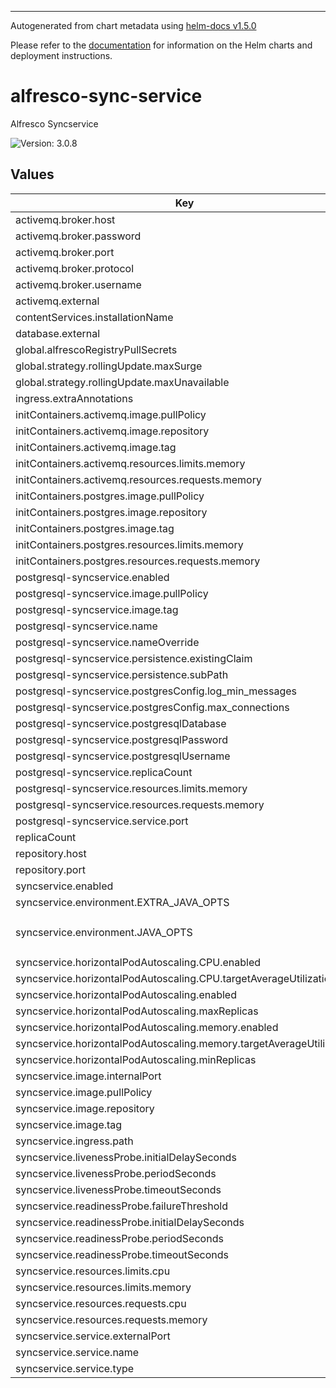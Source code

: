 
----------------------------------------------
Autogenerated from chart metadata using [helm-docs v1.5.0](https://github.com/norwoodj/helm-docs/releases/v1.5.0)

Please refer to the [documentation](https://github.com/Alfresco/acs-deployment/blob/master/docs/helm/README.md) for information on the Helm charts and deployment instructions.

# alfresco-sync-service

Alfresco Syncservice

![Version: 3.0.8](https://img.shields.io/badge/Version-3.0.8-informational?style=flat-square)

## Values

| Key | Type | Default | Description |
|-----|------|---------|-------------|
| activemq.broker.host | string | `"activemq-broker"` |  |
| activemq.broker.password | string | `nil` |  |
| activemq.broker.port | int | `61616` |  |
| activemq.broker.protocol | string | `"tcp"` |  |
| activemq.broker.username | string | `nil` |  |
| activemq.external | bool | `false` |  |
| contentServices.installationName | string | `nil` |  |
| database.external | bool | `false` |  |
| global.alfrescoRegistryPullSecrets | string | `"quay-registry-secret"` |  |
| global.strategy.rollingUpdate.maxSurge | int | `1` |  |
| global.strategy.rollingUpdate.maxUnavailable | int | `0` |  |
| ingress.extraAnnotations | string | `nil` |  |
| initContainers.activemq.image.pullPolicy | string | `"Always"` |  |
| initContainers.activemq.image.repository | string | `"busybox"` |  |
| initContainers.activemq.image.tag | int | `1` |  |
| initContainers.activemq.resources.limits.memory | string | `"10Mi"` |  |
| initContainers.activemq.resources.requests.memory | string | `"5Mi"` |  |
| initContainers.postgres.image.pullPolicy | string | `"Always"` |  |
| initContainers.postgres.image.repository | string | `"busybox"` |  |
| initContainers.postgres.image.tag | int | `1` |  |
| initContainers.postgres.resources.limits.memory | string | `"10Mi"` |  |
| initContainers.postgres.resources.requests.memory | string | `"5Mi"` |  |
| postgresql-syncservice.enabled | bool | `true` |  |
| postgresql-syncservice.image.pullPolicy | string | `"Always"` |  |
| postgresql-syncservice.image.tag | string | `"11.7.0"` |  |
| postgresql-syncservice.name | string | `"postgresql-syncservice"` |  |
| postgresql-syncservice.nameOverride | string | `"postgresql-syncservice"` |  |
| postgresql-syncservice.persistence.existingClaim | string | `"alfresco-volume-claim"` |  |
| postgresql-syncservice.persistence.subPath | string | `"alfresco-sync-services/database-data"` |  |
| postgresql-syncservice.postgresConfig.log_min_messages | string | `"LOG"` |  |
| postgresql-syncservice.postgresConfig.max_connections | int | `450` |  |
| postgresql-syncservice.postgresqlDatabase | string | `"syncservice-postgresql"` |  |
| postgresql-syncservice.postgresqlPassword | string | `"admin"` |  |
| postgresql-syncservice.postgresqlUsername | string | `"alfresco"` |  |
| postgresql-syncservice.replicaCount | int | `1` |  |
| postgresql-syncservice.resources.limits.memory | string | `"1500Mi"` |  |
| postgresql-syncservice.resources.requests.memory | string | `"1500Mi"` |  |
| postgresql-syncservice.service.port | int | `5432` |  |
| replicaCount | int | `1` |  |
| repository.host | string | `"alfresco-cs-repository"` |  |
| repository.port | int | `80` |  |
| syncservice.enabled | bool | `true` |  |
| syncservice.environment.EXTRA_JAVA_OPTS | string | `""` |  |
| syncservice.environment.JAVA_OPTS | string | `"-Dsync.metrics.reporter.graphite.enabled=false -Dsync.metrics.reporter.graphite.address=127.0.0.1 -Dsync.metrics.reporter.graphite.port=2003 -XX:MinRAMPercentage=50 -XX:MaxRAMPercentage=80"` |  |
| syncservice.horizontalPodAutoscaling.CPU.enabled | bool | `true` |  |
| syncservice.horizontalPodAutoscaling.CPU.targetAverageUtilization | int | `80` |  |
| syncservice.horizontalPodAutoscaling.enabled | bool | `true` |  |
| syncservice.horizontalPodAutoscaling.maxReplicas | int | `3` |  |
| syncservice.horizontalPodAutoscaling.memory.enabled | bool | `true` |  |
| syncservice.horizontalPodAutoscaling.memory.targetAverageUtilization | int | `60` |  |
| syncservice.horizontalPodAutoscaling.minReplicas | int | `1` |  |
| syncservice.image.internalPort | int | `9090` |  |
| syncservice.image.pullPolicy | string | `"Always"` |  |
| syncservice.image.repository | string | `"quay.io/alfresco/service-sync"` |  |
| syncservice.image.tag | string | `"3.4.0"` |  |
| syncservice.ingress.path | string | `"/syncservice"` |  |
| syncservice.livenessProbe.initialDelaySeconds | int | `150` |  |
| syncservice.livenessProbe.periodSeconds | int | `30` |  |
| syncservice.livenessProbe.timeoutSeconds | int | `10` |  |
| syncservice.readinessProbe.failureThreshold | int | `12` |  |
| syncservice.readinessProbe.initialDelaySeconds | int | `20` |  |
| syncservice.readinessProbe.periodSeconds | int | `10` |  |
| syncservice.readinessProbe.timeoutSeconds | int | `10` |  |
| syncservice.resources.limits.cpu | string | `"2"` |  |
| syncservice.resources.limits.memory | string | `"2000Mi"` |  |
| syncservice.resources.requests.cpu | string | `"2"` |  |
| syncservice.resources.requests.memory | string | `"2000Mi"` |  |
| syncservice.service.externalPort | int | `80` |  |
| syncservice.service.name | string | `"syncservice"` |  |
| syncservice.service.type | string | `"NodePort"` |  |
